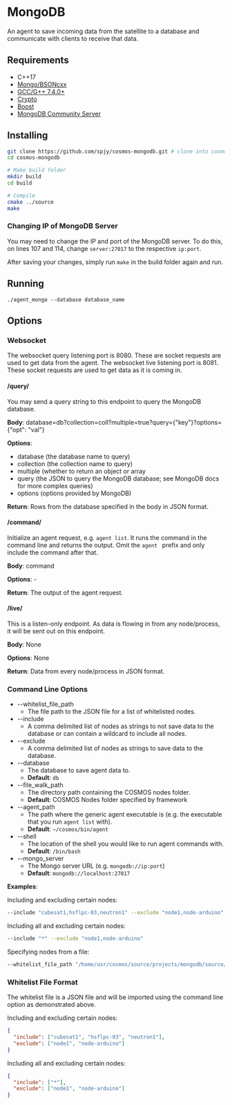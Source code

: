 # MongoDB

An agent to save incoming data from the satellite to a database and communicate with clients to receive that data.

## Requirements

* C++17
* [Mongo/BSONcxx](http://mongocxx.org/mongocxx-v3/installation/)
* [GCC/G++ 7.4.0+](https://gist.github.com/jlblancoc/99521194aba975286c80f93e47966dc5)
* [Crypto](https://github.com/openssl/openssl)
* [Boost](https://www.boost.org/doc/libs/1_66_0/more/getting_started/unix-variants.html)
* [MongoDB Community Server](https://www.mongodb.com/download-center/community)

## Installing

```bash
git clone https://github.com/spjy/cosmos-mongodb.git # clone into cosmos/source/projects/
cd cosmos-mongodb

# Make build folder
mkdir build
cd build

# Compile
cmake ../source
make
```

### Changing IP of MongoDB Server

You may need to change the IP and port of the MongoDB server. To do this, on lines 107 and 114, change `server:27017` to the respective `ip:port`.

After saving your changes, simply run `make` in the build folder again and run.

## Running

```
./agent_mongo --database database_name
```

## Options

### Websocket

The websocket query listening port is 8080. These are socket requests are used to get data from the agent.
The websocket live listening port is 8081. These socket requests are used to get data as it is coming in.

#### /query/
You may send a query string to this endpoint to query the MongoDB database.

**Body**: database=db?collection=coll?multiple=true?query={"key"}?options={"opt": "val"}

**Options**:
* database (the database name to query)
* collection (the collection name to query)
* multiple (whether to return an object or array
* query (the JSON to query the MongoDB database; see MongoDB docs for more complex queries)
* options (options provided by MongoDB)

**Return**: Rows from the database specified in the body in JSON format.

#### /command/
Initialize an agent request, e.g. `agent list`. It runs the command in the command line and returns the output. Omit the `agent ` prefix and only include the command after that.

**Body**: command

**Options**: -

**Return**: The output of the agent request.

#### /live/
This is a listen-only endpoint. As data is flowing in from any node/process, it will be sent out on this endpoint.

**Body**: None

**Options**: None

**Return**: Data from every node/process in JSON format.



### Command Line Options

* --whitelist_file_path
  * The file path to the JSON file for a list of whitelisted nodes.
* --include
  * A comma delimited list of nodes as strings to not save data to the database or can contain a wildcard to include all nodes.
* --exclude
  * A comma delimited list of nodes as strings to save data to the database.
* --database
  * The database to save agent data to.
  * **Default**: `db`
* --file_walk_path
  * The directory path containing the COSMOS nodes folder.
  * **Default**: COSMOS Nodes folder specified by framework
* --agent_path
  * The path where the generic agent executable is (e.g. the executable that you run `agent list` with).
  * **Default**: `~/cosmos/bin/agent`
* --shell
  * The location of the shell you would like to run agent commands with.
  * **Default**: `/bin/bash`
* --mongo_server
  * The Mongo server URL (e.g. `mongodb://ip:port`)
  * **Default**: `mongodb://localhost:27017`

**Examples**:

Including and excluding certain nodes:
```bash
--include "cubesat1,hsflpc-03,neutron1" --exclude "node1,node-arduino" --database "agent_dump"
```

Including all and excluding certain nodes:
```bash
--include "*" --exclude "node1,node-arduino"
```

Specifying nodes from a file:
```bash
--whitelist_file_path "/home/usr/cosmos/source/projects/mongodb/source/nodes.json"
```

### Whitelist File Format

The whitelist file is a JSON file and will be imported using the command line option as demonstrated above.

Including and excluding certain nodes:
```json
{
  "include": ["cubesat1", "hsflpc-03", "neutron1"],
  "exclude": ["node1", "node-arduino"]
}
```

Including all and excluding certain nodes:
```json
{
  "include": ["*"],
  "exclude": ["node1", "node-arduino"]
}
```
